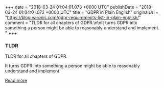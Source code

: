 +++
date = "2018-03-24 01:04:01.073 +0000 UTC"
publishDate = "2018-03-24 01:04:01.073 +0000 UTC"
title = "GDPR in Plain English"
originalUrl = "https://blog.varonis.com/gdpr-requirements-list-in-plain-english/"
comment = "TLDR for all chapters of GDPR.\n\nIt turns GDPR into something a person might be able to reasonably understand and implement. "
+++

### TLDR

TLDR for all chapters of GDPR.

It turns GDPR into something a person might be able to reasonably understand and implement.

[Read more](https://blog.varonis.com/gdpr-requirements-list-in-plain-english/)
